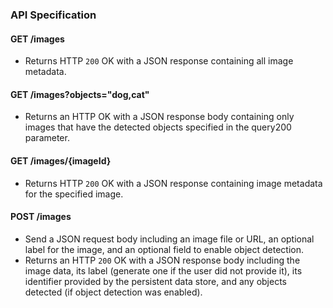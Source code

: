 ### API Specification

#### GET /images
* Returns HTTP `200` OK with a JSON response containing all image metadata.
#### GET /images?objects="dog,cat"
* Returns an HTTP OK with a JSON response body containing only images that have the detected objects specified in the query200
parameter.
#### GET /images/{imageId}
* Returns HTTP `200` OK with a JSON response containing image metadata for the specified image.
#### POST /images
* Send a JSON request body including an image file or URL, an optional label for the image, and an optional field to enable object
detection.
* Returns an HTTP `200` OK with a JSON response body including the image data, its label (generate one if the user did not provide it), its
identifier provided by the persistent data store, and any objects detected (if object detection was enabled).